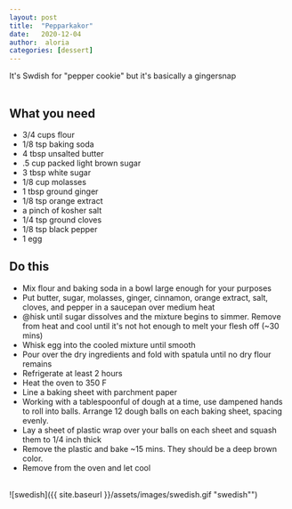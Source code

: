 ```yaml
---
layout: post
title:  "Pepparkakor"
date:   2020-12-04
author:  aloria
categories: [dessert]
---
```

It's Swdish for "pepper cookie" but it's basically a gingersnap<br/>
<br/>
## What you need
* 3/4 cups flour
* 1/8 tsp baking soda
* 4 tbsp unsalted butter
* .5 cup packed light brown sugar
* 3 tbsp white sugar
* 1/8 cup molasses
* 1 tbsp ground ginger
* 1/8  tsp orange extract
* a pinch of kosher salt
* 1/4 tsp ground cloves
* 1/8 tsp black pepper
* 1 egg



## Do this
* Mix flour and baking soda in a bowl large enough for your purposes
* Put butter, sugar, molasses, ginger, cinnamon, orange extract, salt, cloves, and pepper in a saucepan over medium heat
* @hisk until sugar dissolves and the mixture begins to simmer. Remove from heat and cool until it's not hot enough to melt your flesh off (~30 mins)
* Whisk egg into the cooled mixture until smooth
* Pour over the dry ingredients and fold with spatula until no dry flour remains
* Refrigerate at least 2 hours
* Heat the oven to 350 F
* Line a baking sheet with parchment paper
* Working with a tablespoonful of dough at a time, use dampened hands to roll into balls. Arrange 12 dough balls on each baking sheet, spacing evenly.
* Lay a sheet of plastic wrap over your balls on each sheet and squash them to 1/4 inch thick
* Remove the plastic and bake ~15 mins. They should be a deep brown color.
* Remove from the oven and let cool<br/>
<br/>
![swedish]({{ site.baseurl }}/assets/images/swedish.gif "swedish"")
